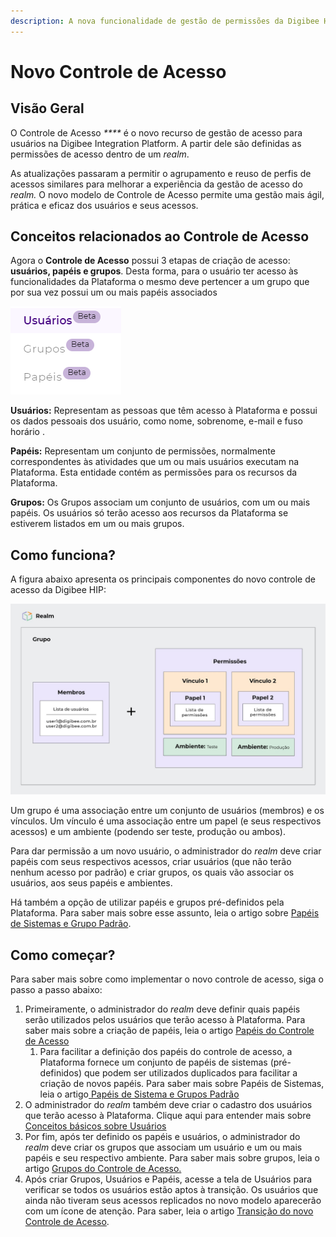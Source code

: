 ```yaml
---
description: A nova funcionalidade de gestão de permissões da Digibee HIP.
---
```


# Novo Controle de Acesso

## Visão Geral <a href="#h_2920fcba8e" id="h_2920fcba8e"></a>

O Controle de Acesso _\*\*\*\*_ é o novo recurso de gestão de acesso para usuários na Digibee Integration Platform. A partir dele são definidas as permissões de acesso dentro de um _realm_.

As atualizações passaram a permitir o agrupamento e reuso de perfis de acessos similares para melhorar a experiência da gestão de acesso do _realm._ O novo modelo de Controle de Acesso permite uma gestão mais ágil, prática e eficaz dos usuários e seus acessos.

## Conceitos relacionados ao Controle de Acesso <a href="#h_91b5e85b5a" id="h_91b5e85b5a"></a>

Agora o **Controle de Acesso** possui 3 etapas de criação de acesso: **usuários, papéis e grupos**. Desta forma, para o usuário ter acesso às funcionalidades da Plataforma o mesmo deve pertencer a um grupo que por sua vez possui um ou mais papéis associados

![](<../../.gitbook/assets/Imagem 1.png>)

**Usuários:** Representam as pessoas que têm acesso à Plataforma e possui os dados pessoais dos usuário, como nome, sobrenome, e-mail e fuso horário .

**Papéis:** Representam um conjunto de permissões, normalmente correspondentes às atividades que um ou mais usuários executam na Plataforma. Esta entidade contém as permissões para os recursos da Plataforma.

**Grupos:** Os Grupos associam um conjunto de usuários, com um ou mais papéis. Os usuários só terão acesso aos recursos da Plataforma se estiverem listados em um ou mais grupos.

## Como funciona? <a href="#h_043a5cc89f" id="h_043a5cc89f"></a>

A figura abaixo apresenta os principais componentes do novo controle de acesso da Digibee HIP:

![](<../../.gitbook/assets/Imagem 2 (3).png>)

Um grupo é uma associação entre um conjunto de usuários (membros) e os vínculos. Um vínculo é uma associação entre um papel (e seus respectivos acessos) e um ambiente (podendo ser teste, produção ou ambos).

Para dar permissão a um novo usuário, o administrador do _realm_ deve criar papéis com seus respectivos acessos, criar usuários (que não terão nenhum acesso por padrão) e criar grupos, os quais vão associar os usuários, aos seus papéis e ambientes.

Há também a opção de utilizar papéis e grupos pré-definidos pela Plataforma. Para saber mais sobre esse assunto, leia o artigo sobre [Papéis de Sistemas e Grupo Padrão](https://intercom.help/godigibee/pt-BR/articles/5811758-papeis-de-sistema-e-grupos-padrao).

## Como começar? <a href="#h_3abe341103" id="h_3abe341103"></a>

Para saber mais sobre como implementar o novo controle de acesso, siga o passo a passo abaixo:

1. Primeiramente, o administrador do _realm_ deve definir quais papéis serão utilizados pelos usuários que terão acesso à Plataforma. Para saber mais sobre a criação de papéis, leia o artigo [Papéis do Controle de Acesso](https://intercom.help/godigibee/pt-BR/articles/5810244-papeis-do-controle-de-acesso)
   1. Para facilitar a definição dos papéis do controle de acesso, a Plataforma fornece um conjunto de papéis de sistemas (pré-definidos) que podem ser utilizados duplicados para facilitar a criação de novos papéis. Para saber mais sobre Papéis de Sistemas, leia o artigo[ Papéis de Sistema e Grupos Padrão](https://intercom.help/godigibee/pt-BR/articles/5811758-papeis-de-sistema-e-grupos-padrao)
2. O administrador do _realm_ também deve criar o cadastro dos usuários que terão acesso à Plataforma. Clique aqui para entender mais sobre[ Conceitos básicos sobre Usuários](https://intercom.help/godigibee/pt-BR/articles/5808313-conceitos-basicos-sobre-usuarios)
3. Por fim, após ter definido os papéis e usuários, o administrador do _realm_ deve criar os grupos que associam um usuário e um ou mais papéis e seu respectivo ambiente. Para saber mais sobre grupos, leia o artigo [Grupos do Controle de Acesso.](https://intercom.help/godigibee/pt-BR/articles/5810361-grupos-do-controle-de-acesso)
4. Após criar Grupos, Usuários e Papéis, acesse a tela de Usuários para verificar se todos os usuários estão aptos à transição. Os usuários que ainda não tiveram seus acessos replicados no novo modelo aparecerão com um ícone de atenção. Para saber, leia o artigo [Transição do novo Controle de Acesso](https://intercom.help/godigibee/pt-BR/articles/5810530-transicao-do-novo-controle-de-acesso).
